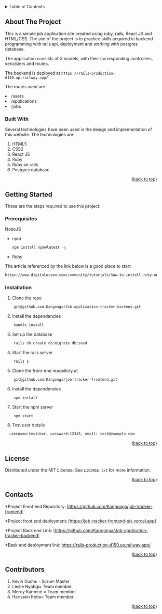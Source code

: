 <!-- TABLE OF CONTENTS -->
<details>
  <summary>Table of Contents</summary>
  <ol>
    <li>
      <a href="#about-the-project">About The Project</a>
      <ul>
        <li><a href="#built-with">Built With</a></li>
      </ul>
    </li>
    <li>
      <a href="#getting-started">Getting Started</a>
      <ul>
        <li><a href="#prerequisites">Prerequisites</a></li>
        <li><a href="#installation">Installation</a></li>
      </ul>
    </li>
<ul>
    <li><a href="#license">License</a></li>
    <li><a href="#contact">Contact</a></li>
    <li><a href="#acknowledgments">Contributors</a></li></ul>
  </ol>
</details>



<!-- ABOUT THE PROJECT -->
## About The Project
This is a simple job application site created using ruby, rails, React JS and HTML/CSS. The aim of the project is to practice skills acquired in backend programming with rails api, deployment and working with postgres database.

The application consists of 3 models, with their corresponding controllers, serializers and routes.

The backend is deployed at 
```https://rails-production-d150.up.railway.app/```

The routes used are 
<li>/users</li>
<li>/applications</li>
<li>/jobs</li>

### Built With

Several technologies have been used in the design and implementation of this website.
The technologies are:
<ol>
<li>HTML5</li>
<li>CSS3</li>
<li>React JS</li>
<li>Ruby</li>
<li>Ruby on rails</li>
<li>Postgres database</li></ol>

<p align="right">(<a href="#top">back to top</a>)</p>



<!-- GETTING STARTED -->
## Getting Started

These are the steps required to use this project:

### Prerequisites

NodeJS
* npm
  ```sh
  npm install npm@latest -g
  ```
* Ruby

The article referenced by the link below is a good place to start
  ```sh 
  https://www.digitalocean.com/community/tutorials/how-to-install-ruby-on-rails-with-rbenv-on-ubuntu-20-04
  ```

### Installation

1. Clone the repo
```sh 
    git@github.com:Kangonga/Job-application-tracker-backend.git
  ```
  
2. Install the dependencies
```sh
    bundle install
```
3. Set up the database
```sh
    rails db:create db:migrate db:seed
```

4. Start the rails server
```sh
    rails s
```
5. Clone the front-end repository at
```sh
    git@github.com:Kangonga/job-tracker-frontend.git
```
6. Install the dependencies
```sh
    npm install
```
7. Start the npm server
```sh
    npm start
```
8. Test user details
```sh
  username:testUser, password:12345, email: test@example.com
```
<p align="right">(<a href="#top">back to top</a>)</p>

<!-- LICENSE -->
## License

Distributed under the MIT License. See `LICENSE.txt` for more information.

<p align="right">(<a href="#top">back to top</a>)</p>



<!-- CONTACT -->
## Contacts

*Project Front end Repository: [https://github.com/Kangonga/job-tracker-frontend]

*Project front end deployment: [https://job-tracker-frontend-six.vercel.app]

*Project Back end Link: [https://github.com/Kangonga/Job-application-tracker-backend]

*Back end deployment link: https://rails-production-d150.up.railway.app/

<p align="right">(<a href="#top">back to top</a>)</p>



<!-- ACKNOWLEDGMENTS -->
## Contributors
<ol>
<li>Kevin Guchu - Scrum Master</li>
<li>Leslie Nyatigi= Team member</li>
<li>Mercy Kamene = Team member</li>
<li>Harisson Itotia= Team member</li>
</ol>

<p align="right">(<a href="#top">back to top</a>)</p>



<!-- MARKDOWN LINKS & IMAGES -->
<!-- https://www.markdownguide.org/basic-syntax/#reference-style-links -->
[contributors-shield]: https://img.shields.io/github/contributors/othneildrew/Best-README-Template.svg?style=for-the-badge
[contributors-url]: https://github.com/othneildrew/Best-README-Template/graphs/contributors
[forks-shield]: https://img.shields.io/github/forks/othneildrew/Best-README-Template.svg?style=for-the-badge
[forks-url]: https://github.com/othneildrew/Best-README-Template/network/members
[stars-shield]: https://img.shields.io/github/stars/othneildrew/Best-README-Template.svg?style=for-the-badge
[stars-url]: https://github.com/othneildrew/Best-README-Template/stargazers
[issues-shield]: https://img.shields.io/github/issues/othneildrew/Best-README-Template.svg?style=for-the-badge
[issues-url]: https://github.com/othneildrew/Best-README-Template/issues
[license-shield]: https://img.shields.io/github/license/othneildrew/Best-README-Template.svg?style=for-the-badge
[license-url]: https://github.com/othneildrew/Best-README-Template/blob/master/LICENSE.txt
[linkedin-shield]: https://img.shields.io/badge/-LinkedIn-black.svg?style=for-the-badge&logo=linkedin&colorB=555
[linkedin-url]: https://linkedin.com/in/othneildrew
[product-screenshot]: images/screenshot.png
[Next.js]: https://img.shields.io/badge/next.js-000000?style=for-the-badge&logo=nextdotjs&logoColor=white
[Next-url]: https://nextjs.org/
[React.js]: https://img.shields.io/badge/React-20232A?style=for-the-badge&logo=react&logoColor=61DAFB
[React-url]: https://reactjs.org/
[Vue.js]: https://img.shields.io/badge/Vue.js-35495E?style=for-the-badge&logo=vuedotjs&logoColor=4FC08D
[Vue-url]: https://vuejs.org/
[Angular.io]: https://img.shields.io/badge/Angular-DD0031?style=for-the-badge&logo=angular&logoColor=white
[Angular-url]: https://angular.io/
[Svelte.dev]: https://img.shields.io/badge/Svelte-4A4A55?style=for-the-badge&logo=svelte&logoColor=FF3E00
[Svelte-url]: https://svelte.dev/
[Laravel.com]: https://img.shields.io/badge/Laravel-FF2D20?style=for-the-badge&logo=laravel&logoColor=white
[Laravel-url]: https://laravel.com
[Bootstrap.com]: https://img.shields.io/badge/Bootstrap-563D7C?style=for-the-badge&logo=bootstrap&logoColor=white
[Bootstrap-url]: https://getbootstrap.com
[JQuery.com]: https://img.shields.io/badge/jQuery-0769AD?style=for-the-badge&logo=jquery&logoColor=white
[JQuery-url]: https://jquery.com 
